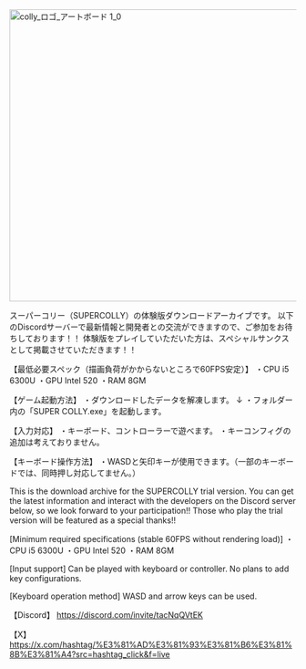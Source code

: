 <img width="1024" height="512" alt="colly_ロゴ_アートボード 1_0" src="https://github.com/user-attachments/assets/e4c9c136-4541-4b6d-bba0-d20a581581fd" />

スーパーコリー（SUPERCOLLY）の体験版ダウンロードアーカイブです。
以下のDiscordサーバーで最新情報と開発者との交流ができますので、ご参加をお待ちしております！！
体験版をプレイしていただいた方は、スペシャルサンクスとして掲載させていただきます！！

【最低必要スペック（描画負荷がかからないところで60FPS安定）】
・CPU i5 6300U 
・GPU Intel 520
・RAM 8GM 

【ゲーム起動方法】
・ダウンロードしたデータを解凍します。
↓
・フォルダー内の「SUPER COLLY.exe」を起動します。

【入力対応】
・キーボード、コントローラーで遊べます。
・キーコンフィグの追加は考えておりません。

【キーボード操作方法】
・WASDと矢印キーが使用できます。（一部のキーボードでは、同時押し対応してません。）

This is the download archive for the SUPERCOLLY trial version.
You can get the latest information and interact with the developers on the Discord server below, so we look forward to your participation!!
Those who play the trial version will be featured as a special thanks!!

[Minimum required specifications (stable 60FPS without rendering load)]
・CPU i5 6300U
・GPU Intel 520
・RAM 8GM

[Input support]
Can be played with keyboard or controller.
No plans to add key configurations.

[Keyboard operation method]
WASD and arrow keys can be used.

【Discord】
https://discord.com/invite/tacNqQVtEK

【X】
https://x.com/hashtag/%E3%81%AD%E3%81%93%E3%81%B6%E3%81%8B%E3%81%A4?src=hashtag_click&f=live

